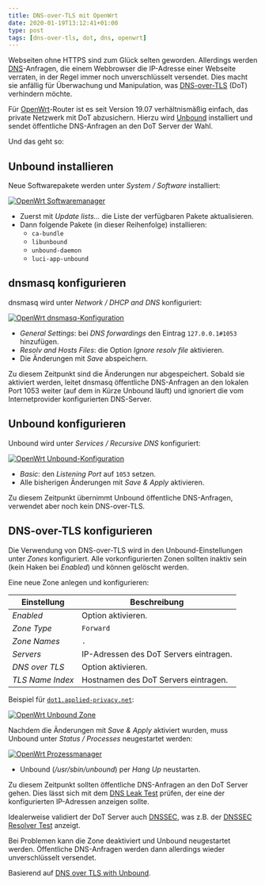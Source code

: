 ```yaml
---
title: DNS-over-TLS mit OpenWrt
date: 2020-01-19T13:12:41+01:00
type: post
tags: [dns-over-tls, dot, dns, openwrt]
---
```


Webseiten ohne HTTPS sind zum Glück selten geworden. Allerdings werden
[DNS][]-Anfragen, die einem Webbrowser die IP-Adresse einer Webseite verraten,
in der Regel immer noch unverschlüsselt versendet. Dies macht sie anfällig für
Überwachung und Manipulation, was [DNS-over-TLS][] (DoT) verhindern möchte.

Für [OpenWrt]-Router ist es seit Version 19.07 verhältnismäßig einfach, das
private Netzwerk mit DoT abzusichern. Hierzu wird [Unbound][] installiert und
sendet öffentliche DNS-Anfragen an den DoT Server der Wahl.

Und das geht so:

## Unbound installieren

Neue Softwarepakete werden unter _System / Software_ installiert:

[![OpenWrt Softwaremanager](../openwrt-software.png)](../openwrt-software.png)

* Zuerst mit _Update lists..._ die Liste der verfügbaren Pakete aktualisieren.
* Dann folgende Pakete (in dieser Reihenfolge) installieren:
   * `ca-bundle`
   * `libunbound`
   * `unbound-daemon`
   * `luci-app-unbound`

## dnsmasq konfigurieren

dnsmasq wird unter _Network / DHCP and DNS_ konfiguriert:

[![OpenWrt dnsmasq-Konfiguration](../openwrt-dnsmasq.png)](../openwrt-dnsmasq.png)

* _General Settings_: bei _DNS forwardings_ den Eintrag `127.0.0.1#1053` hinzufügen.
* _Resolv and Hosts Files_: die Option _Ignore resolv file_ aktivieren.
* Die Änderungen mit _Save_ abspeichern.

Zu diesem Zeitpunkt sind die Änderungen nur abgespeichert. Sobald sie aktiviert
werden, leitet dnsmasq öffentliche DNS-Anfragen an den lokalen Port 1053 weiter
(auf dem in Kürze Unbound läuft) und ignoriert die vom Internetprovider
konfigurierten DNS-Server.

## Unbound konfigurieren

Unbound wird unter _Services / Recursive DNS_ konfiguriert:

[![OpenWrt Unbound-Konfiguration](../openwrt-unbound.png)](../openwrt-unbound.png)

* _Basic_: den _Listening Port_ auf `1053` setzen.
* Alle bisherigen Änderungen mit _Save & Apply_ aktivieren.

Zu diesem Zeitpunkt übernimmt Unbound öffentliche DNS-Anfragen, verwendet aber
noch kein DNS-over-TLS.

## DNS-over-TLS konfigurieren

Die Verwendung von DNS-over-TLS wird in den Unbound-Einstellungen unter _Zones_
konfiguriert. Alle vorkonfigurierten Zonen sollten inaktiv sein (kein Haken bei
_Enabled_) und können gelöscht werden.

Eine neue Zone anlegen und konfigurieren:

| Einstellung | Beschreibung |
| ----------- | ------------ |
| _Enabled_ | Option aktivieren. |
| _Zone Type_ | `Forward` |
| _Zone Names_ | `.` |
| _Servers_ | IP-Adressen des DoT Servers eintragen. |
| _DNS over TLS_ | Option aktivieren. |
| _TLS Name Index_ | Hostnamen des DoT Servers eintragen. |

Beispiel für [`dot1.applied-privacy.net`](https://applied-privacy.net/services/dns/):

[![OpenWrt Unbound Zone](../openwrt-unbound-zone.png)](../openwrt-unbound-zone.png)

Nachdem die Änderungen mit _Save & Apply_ aktiviert wurden, muss Unbound unter
_Status / Processes_ neugestartet werden:

[![OpenWrt Prozessmanager](../openwrt-processes.png)](../openwrt-processes.png)

* Unbound (_/usr/sbin/unbound_) per _Hang Up_ neustarten.

Zu diesem Zeitpunkt sollten öffentliche DNS-Anfragen an den DoT Server gehen.
Dies lässt sich mit dem [DNS Leak Test] prüfen, der eine der konfigurierten
IP-Adressen anzeigen sollte.

Idealerweise validiert der DoT Server auch [DNSSEC][], was z.B. der
[DNSSEC Resolver Test] anzeigt.

Bei Problemen kann die Zone deaktiviert und Unbound neugestartet werden.
Öffentliche DNS-Anfragen werden dann allerdings wieder unverschlüsselt
versendet.

Basierend auf [DNS over TLS with Unbound][].

[dns leak test]: https://dnsleaktest.com/
[dns over tls with unbound]: https://openwrt.org/docs/guide-user/services/dns/dot_unbound
[dns-over-tls]: https://de.wikipedia.org/wiki/DNS_over_TLS
[dns]: https://de.wikipedia.org/wiki/Domain_Name_System
[dnssec resolver test]: https://dnssec.vs.uni-due.de/
[dnssec]: https://de.wikipedia.org/wiki/Domain_Name_System_Security_Extensions
[openwrt]: https://openwrt.org/
[unbound]: https://openwrt.org/docs/guide-user/services/dns/unbound
